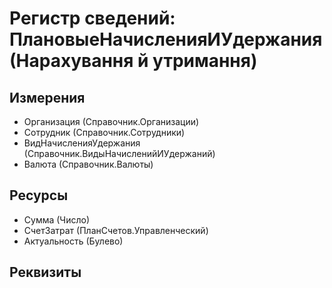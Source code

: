 ﻿# Регистр сведений: ПлановыеНачисленияИУдержания (Нарахування й утримання)

## Измерения

- Организация (Справочник.Организации)
- Сотрудник (Справочник.Сотрудники)
- ВидНачисленияУдержания (Справочник.ВидыНачисленийИУдержаний)
- Валюта (Справочник.Валюты)

## Ресурсы

- Сумма (Число)
- СчетЗатрат (ПланСчетов.Управленческий)
- Актуальность (Булево)

## Реквизиты


